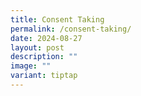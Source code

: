```yaml
---
title: Consent Taking
permalink: /consent-taking/
date: 2024-08-27
layout: post
description: ""
image: ""
variant: tiptap
---
```

